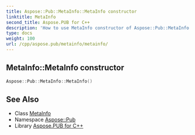```yaml
---
title: Aspose::Pub::MetaInfo::MetaInfo constructor
linktitle: MetaInfo
second_title: Aspose.PUB for C++
description: 'How to use MetaInfo constructor of Aspose::Pub::MetaInfo class in C++.'
type: docs
weight: 100
url: /cpp/aspose.pub/metainfo/metainfo/
---
```

## MetaInfo::MetaInfo constructor




```cpp
Aspose::Pub::MetaInfo::MetaInfo()
```

## See Also

* Class [MetaInfo](../)
* Namespace [Aspose::Pub](../../)
* Library [Aspose.PUB for C++](../../../)
